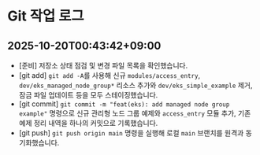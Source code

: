# Git 작업 로그

## 2025-10-20T00:43:42+09:00

- [준비] 저장소 상태 점검 및 변경 파일 목록을 확인했습니다.
- [git add] `git add -A`를 사용해 신규 `modules/access_entry`, `dev/eks_managed_node_group*` 리소스 추가와 `dev/eks_simple_example` 제거, 잠금 파일 업데이트 등을 모두 스테이징했습니다.
- [git commit] `git commit -m "feat(eks): add managed node group example"` 명령으로 신규 관리형 노드 그룹 예제와 `access_entry` 모듈 추가, 기존 예제 정리 내역을 하나의 커밋으로 기록했습니다.
- [git push] `git push origin main` 명령을 실행해 로컬 `main` 브랜치를 원격과 동기화했습니다.
